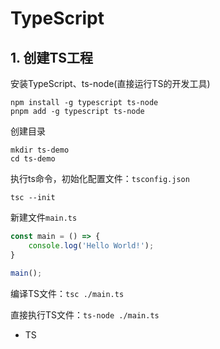 # TypeScript

## 1. 创建TS工程

安装TypeScript、ts-node(直接运行TS的开发工具)
```shell
npm install -g typescript ts-node
pnpm add -g typescript ts-node
```
创建目录
```shell
mkdir ts-demo
cd ts-demo
```

执行ts命令，初始化配置文件：`tsconfig.json`
```shell
tsc --init
```

新建文件`main.ts`
```ts
const main = () => {
    console.log('Hello World!');
}

main();
```

编译TS文件：`tsc ./main.ts`

直接执行TS文件：`ts-node ./main.ts`
- TS


